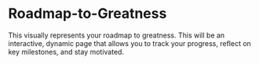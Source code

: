 # Roadmap-to-Greatness
This visually represents your roadmap to greatness. This will be an interactive, dynamic page that allows you to track your progress, reflect on key milestones, and stay motivated.
